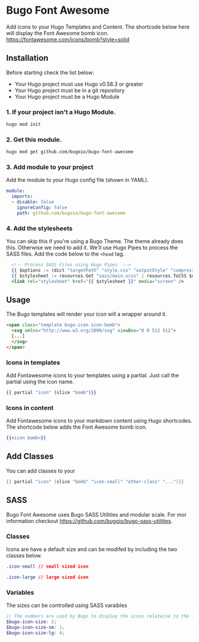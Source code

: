 ﻿# Bugo Font Awesome

Add icons to your Hugo Templates and Content. The shortcode below here will display the Font Awesome bomb icon. https://fontawesome.com/icons/bomb?style=solid

## Installation

Before starting check the list below:

* Your Hugo project must use Hugo v0.58.3 or greater
* Your Hugo project must be in a git repository
* Your Hugo project must be a Hugo Module

### 1. If your project isn't a Hugo Module.

```BASH
hugo mod init
```

### 2. Get this module.

```BASH
hugo mod get github.com/bugoio/bugo-font-awesome
```
### 3. Add module to your project

Add the module to your Hugo config file (shown in YAML).

```YAML
module:
  imports:
  - disable: false
    ignoreConfig: false
    path: github.com/bugoio/bugo-font-awesome
```

### 4. Add the stylesheets

You can skip this if you're using a Bugo Theme. The theme already does this. Otherwise we need to add it. We'll use Hugo Pipes to process the SASS files. Add the code below to the ```<head``` tag. 

```handlebars
  <!-- Process SASS Files using Hugo Pipes  -->
  {{ $options := (dict "targetPath" "style.css" "outputStyle" "compressed" "enableSourceMap" true "includePaths" (slice "node_modules/myscss")) }}
  {{ $stylesheet := resources.Get "sass/main.scss" | resources.ToCSS $options }}
  <link rel="stylesheet" href="{{ $stylesheet }}" media="screen" />
```

## Usage

The Bugo templates will render your icon will a wrapper around it.

```HTML
<span class="template bugo-icon icon-bomb">
  <svg xmlns="http://www.w3.org/2000/svg" viewBox="0 0 512 512">
  [...]
  </svg>
</span>
```

### Icons in templates

Add Fontawesome icons to your templates using a partial. Just call the partial using the icon name.

```handlebars
{{ partial "icon" (slice "bomb")}}
```

### Icons in content

Add Fontawesome icons to your markdown content using Hugo shortcodes. The shortcode below adds the Font Awesome bomb icon.

```handlebars
{{<icon bomb>}}
```

## Add Classes

You can add classes to your

```Go
{{ partial "icon" (slice "bomb" "icon-small" "other-class" "...")}}
```

## SASS

Bugo Font Awesome uses Bugo SASS Utilities and modular scale. For mor information checkout https://github.com/bugoio/bugo-sass-utilities.

### Classes

Icons are have a default size and can be modifed by including the two classes below.
```CSS
.icon-small // small sized icon

.icon-large // large sized icon
```

### Variables

The sizes can be controlled using SASS varaibles

```scss
// The numbers are used by Bugo to display the icons relateive to the font size;
$bugo-icon-size: 2;
$bugo-icon-size-sm: 1;
$bugo-icon-size-lg: 4;
```
